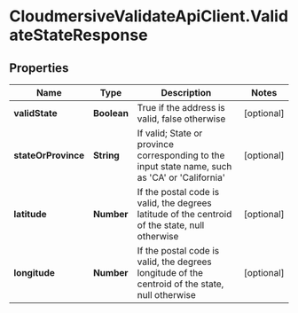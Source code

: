 # CloudmersiveValidateApiClient.ValidateStateResponse

## Properties
Name | Type | Description | Notes
------------ | ------------- | ------------- | -------------
**validState** | **Boolean** | True if the address is valid, false otherwise | [optional] 
**stateOrProvince** | **String** | If valid; State or province corresponding to the input state name, such as &#39;CA&#39; or &#39;California&#39; | [optional] 
**latitude** | **Number** | If the postal code is valid, the degrees latitude of the centroid of the state, null otherwise | [optional] 
**longitude** | **Number** | If the postal code is valid, the degrees longitude of the centroid of the state, null otherwise | [optional] 



